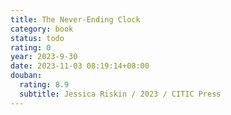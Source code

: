 ```yaml
---
title: The Never-Ending Clock
category: book
status: todo
rating: 0
year: 2023-9-30
date: 2023-11-03 08:19:14+08:00
douban:
  rating: 8.9
  subtitle: Jessica Riskin / 2023 / CITIC Press
---
```



